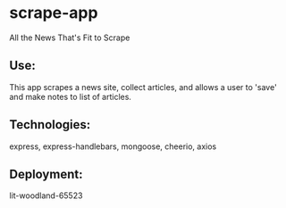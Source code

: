 # scrape-app
All the News That's Fit to Scrape

## Use:
This app scrapes a news site, collect articles, and allows a user to 'save' and make notes to list of articles.

## Technologies:

express, 
express-handlebars, 
mongoose, 
cheerio, 
axios

## Deployment:

lit-woodland-65523

